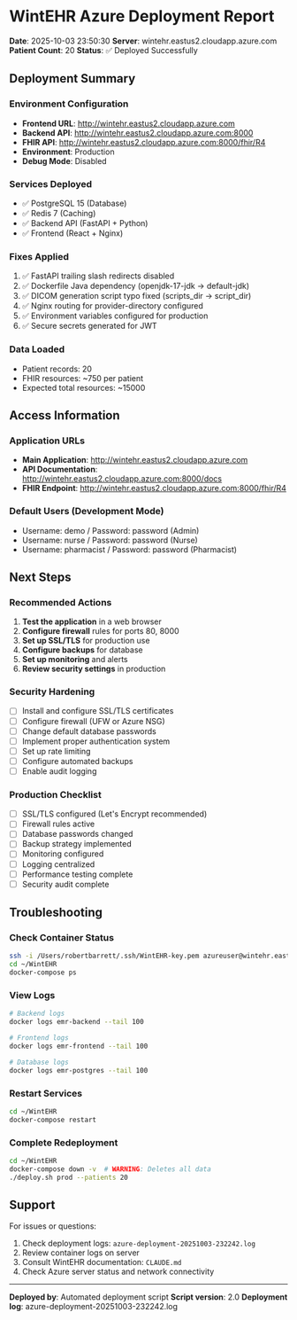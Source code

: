 # WintEHR Azure Deployment Report

**Date**: 2025-10-03 23:50:30
**Server**: wintehr.eastus2.cloudapp.azure.com
**Patient Count**: 20
**Status**: ✅ Deployed Successfully

## Deployment Summary

### Environment Configuration
- **Frontend URL**: http://wintehr.eastus2.cloudapp.azure.com
- **Backend API**: http://wintehr.eastus2.cloudapp.azure.com:8000
- **FHIR API**: http://wintehr.eastus2.cloudapp.azure.com:8000/fhir/R4
- **Environment**: Production
- **Debug Mode**: Disabled

### Services Deployed
- ✅ PostgreSQL 15 (Database)
- ✅ Redis 7 (Caching)
- ✅ Backend API (FastAPI + Python)
- ✅ Frontend (React + Nginx)

### Fixes Applied
1. ✅ FastAPI trailing slash redirects disabled
2. ✅ Dockerfile Java dependency (openjdk-17-jdk → default-jdk)
3. ✅ DICOM generation script typo fixed (scripts_dir → script_dir)
4. ✅ Nginx routing for provider-directory configured
5. ✅ Environment variables configured for production
6. ✅ Secure secrets generated for JWT

### Data Loaded
- Patient records: 20
- FHIR resources: ~750 per patient
- Expected total resources: ~15000

## Access Information

### Application URLs
- **Main Application**: http://wintehr.eastus2.cloudapp.azure.com
- **API Documentation**: http://wintehr.eastus2.cloudapp.azure.com:8000/docs
- **FHIR Endpoint**: http://wintehr.eastus2.cloudapp.azure.com:8000/fhir/R4

### Default Users (Development Mode)
- Username: demo / Password: password (Admin)
- Username: nurse / Password: password (Nurse)
- Username: pharmacist / Password: password (Pharmacist)

## Next Steps

### Recommended Actions
1. **Test the application** in a web browser
2. **Configure firewall** rules for ports 80, 8000
3. **Set up SSL/TLS** for production use
4. **Configure backups** for database
5. **Set up monitoring** and alerts
6. **Review security settings** in production

### Security Hardening
- [ ] Install and configure SSL/TLS certificates
- [ ] Configure firewall (UFW or Azure NSG)
- [ ] Change default database passwords
- [ ] Implement proper authentication system
- [ ] Set up rate limiting
- [ ] Configure automated backups
- [ ] Enable audit logging

### Production Checklist
- [ ] SSL/TLS configured (Let's Encrypt recommended)
- [ ] Firewall rules active
- [ ] Database passwords changed
- [ ] Backup strategy implemented
- [ ] Monitoring configured
- [ ] Logging centralized
- [ ] Performance testing complete
- [ ] Security audit complete

## Troubleshooting

### Check Container Status
```bash
ssh -i /Users/robertbarrett/.ssh/WintEHR-key.pem azureuser@wintehr.eastus2.cloudapp.azure.com
cd ~/WintEHR
docker-compose ps
```

### View Logs
```bash
# Backend logs
docker logs emr-backend --tail 100

# Frontend logs
docker logs emr-frontend --tail 100

# Database logs
docker logs emr-postgres --tail 100
```

### Restart Services
```bash
cd ~/WintEHR
docker-compose restart
```

### Complete Redeployment
```bash
cd ~/WintEHR
docker-compose down -v  # WARNING: Deletes all data
./deploy.sh prod --patients 20
```

## Support

For issues or questions:
1. Check deployment logs: `azure-deployment-20251003-232242.log`
2. Review container logs on server
3. Consult WintEHR documentation: `CLAUDE.md`
4. Check Azure server status and network connectivity

---

**Deployed by**: Automated deployment script
**Script version**: 2.0
**Deployment log**: azure-deployment-20251003-232242.log
